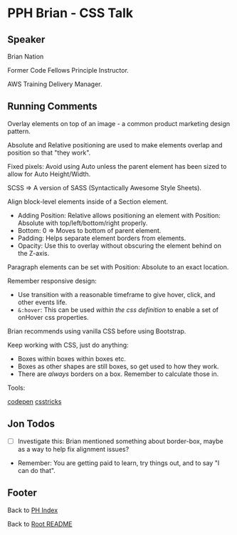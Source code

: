 # PPH Brian - CSS Talk

## Speaker

Brian Nation

Former Code Fellows Principle Instructor.

AWS Training Delivery Manager.

## Running Comments

Overlay elements on top of an image - a common product marketing design pattern.

Absolute and Relative positioning are used to make elements overlap and position so that "they work".

Fixed pixels: Avoid using Auto unless the parent element has been sized to allow for Auto Height/Width.

SCSS => A version of SASS (Syntactically Awesome Style Sheets).

Align block-level elements inside of a Section element.

- Adding Position: Relative allows positioning an element with Position: Absolute with top/left/bottom/right properly.
- Bottom: 0 => Moves to bottom of parent element.
- Padding: Helps separate element borders from elements.
- Opacity: Use this to overlay without obscuring the element behind on the Z-axis.

Paragraph elements can be set with Position: Absolute to an exact location.

Remember responsive design:

- Use transition with a reasonable timeframe to give hover, click, and other events life.
- `&:hover`: This can be used *within the css definition* to enable a set of onHover css properties.

Brian recommends using vanilla CSS before using Bootstrap.

Keep working with CSS, just do anything:

- Boxes within boxes within boxes etc.
- Boxes as other shapes are still boxes, so get used to how they work.
- There are *always* borders on a box. Remember to calculate those in.

Tools:

[codepen](https://codepen.io)
[csstricks](https://css-tricks.com)

## Jon Todos

- [ ] Investigate this: Brian mentioned something about border-box, maybe as a way to help fix alignment issues?
- Remember: You are getting paid to learn, try things out, and to say "I can do that".

## Footer

Back to [PH Index](./pph-index.html)

Back to [Root README](../README.html)

